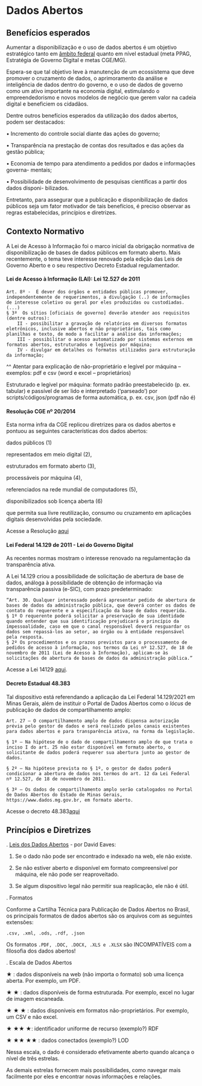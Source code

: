 # Dados Abertos

## Benefícios esperados

Aumentar a disponibilização e o uso de dados abertos é um objetivo estratégico tanto em [âmbito federal](https://www.governodigital.gov.br/EGD/documentos/revisao-da-estrategia-de-governanca-digital-2016-2019.pdf) quanto em nível estadual (meta PPAG, Estratégia de Governo Digital e metas CGE/MG).

Espera-se que tal objetivo leve à manutenção de um ecossistema que deve promover o cruzamento de dados, o aprimoramento da análise e inteligência de dados dentro do governo, e o uso de dados de governo como um ativo importante na economia digital, estimulando o empreendedorismo e novos modelos de negócio que gerem valor na cadeia digital e beneficiem os cidadãos. 

Dentre outros benefícios esperados da utilização dos dados abertos, podem ser destacados:

• Incremento do controle social diante das ações do governo;

• Transparência na prestação de contas dos resultados e das ações da gestão pública;

• Economia de tempo para atendimento a pedidos por dados e informações governa-
 mentais;

• Possibilidade de desenvolvimento de pesquisas científicas a partir dos dados disponi-
 bilizados.

Entretanto, para assegurar que a publicação e disponibilização de dados públicos seja um fator motivador de tais benefícios, é preciso observar as regras estabelecidas, princípios e diretrizes.


## Contexto Normativo

A Lei de Acesso à Informação foi o marco inicial da obrigação normativa de disponibilização de bases de dados públicos em formato aberto. Mais recentemente, o tema teve interesse renovado pela edição das Leis de Governo Aberto e o seu respectivo Decreto Estadual regulamentador.

#### Lei de Acesso à Informação (LAI): Lei 12.527 de 2011

````
Art. 8º -  É dever dos órgãos e entidades públicas promover, independentemente de requerimentos, a divulgação (..) de informações de interesse coletivo ou geral por eles produzidas ou custodiadas. 
(...)
§ 3º  Os sítios [oficiais de governo] deverão atender aos requisitos (dentre outros):
    II - possibilitar a gravação de relatórios em diversos formatos eletrônicos, inclusive abertos e não proprietários, tais como planilhas e texto, de modo a facilitar a análise das informações;
    III - possibilitar o acesso automatizado por sistemas externos em formatos abertos, estruturados e legíveis por máquina;
    IV - divulgar em detalhes os formatos utilizados para estruturação da informação;
````

^^ Atentar para explicação de não-proprietário e legível por máquina – exemplos: pdf e csv (word e excel – proprietários)

Estruturado e legível por máquina: formato padrão preestabelecido (p. ex. tabular) e passível de ser lido e interpretado (‘parseado’) por scripts/códigos/programas de forma automática, p. ex. csv, json (pdf não é)


#### Resolução CGE nº 20/2014

Esta norma infra da CGE replicou diretrizes para os dados abertos e pontuou as seguintes características dos dados abertos:

dados públicos (1) 

representados em meio digital (2), 

estruturados em formato aberto (3), 

processáveis por máquina (4), 

referenciados na rede mundial de computadores (5), 

disponibilizados sob licença aberta (6) 

que permita sua livre reutilização, consumo ou cruzamento em aplicações digitais desenvolvidas pela sociedade.

Acesse a Resolução [aqui](http://pesquisalegislativa.mg.gov.br/LegislacaoCompleta.aspx?cod=171158)


#### Lei Federal 14.129 de 2011 - Lei do Governo Digital 

As recentes normas mostram o interesse renovado na regulamentação da transparência ativa. 

A Lei 14.129 criou a possibilidade de solicitação de abertura de base de dados, análoga à possibilidade de obtenção de informação via transparência passiva (e-SIC), com prazo predeterminado:
````
“Art. 30. Qualquer interessado poderá apresentar pedido de abertura de bases de dados da administração pública, que deverá conter os dados de contato do requerente e a especificação da base de dados requerida.
§ 1º O requerente poderá solicitar a preservação de sua identidade quando entender que sua identificação prejudicará o princípio da impessoalidade, caso em que o canal responsável deverá resguardar os dados sem repassá-los ao setor, ao órgão ou à entidade responsável pela resposta.
§ 2º Os procedimentos e os prazos previstos para o processamento de pedidos de acesso à informação, nos termos da Lei nº 12.527, de 18 de novembro de 2011 (Lei de Acesso à Informação), aplicam-se às solicitações de abertura de bases de dados da administração pública.”
````

Acesse a Lei 14129 [aqui](https://www.in.gov.br/en/web/dou/-/lei-n-14.129-de-29-de-marco-de-2021-311282132).


#### Decreto Estadual 48.383

Tal dispositivo está referendando a aplicação da Lei Federal 14.129/2021 em Minas Gerais, além de instituir o Portal de Dados Abertos como o _lócus_ de publicação de dados de compartilhamento amplo:

````
Art. 27 – O compartilhamento amplo de dados dispensa autorização prévia pelo gestor de dados e será realizado pelos canais existentes para dados abertos e para transparência ativa, na forma da legislação.

§ 1º – Na hipótese de o dado de compartilhamento amplo de que trata o inciso I do art. 25 não estar disponível em formato aberto, o solicitante de dados poderá requerer sua abertura junto ao gestor de dados.

§ 2º – Na hipótese prevista no § 1º, o gestor de dados poderá condicionar a abertura de dados nos termos do art. 12 da Lei Federal nº 12.527, de 18 de novembro de 2011.

§ 3º – Os dados de compartilhamento amplo serão catalogados no Portal de Dados Abertos do Estado de Minas Gerais, https://www.dados.mg.gov.br, em formato aberto.
````

Acesse o decreto 48.383[aqui](https://www.almg.gov.br/consulte/legislacao/completa/completa.html?tipo=DEC&num=48383&comp=&ano=2022)

## Princípios e Diretrizes

. [Leis dos Dados Abertos](https://eaves.ca/2009/09/30/three-law-of-open-government-data/) - por David Eaves:

1. 	 Se o dado não pode ser encontrado e indexado na web, ele não existe. 

2.   Se não estiver aberto e disponível em formato compreensível por máquina, ele não pode ser reaproveitado. 

3.   Se algum dispositivo legal não permitir sua reaplicação, ele não é útil.


. Formatos

Conforme a Cartilha Técnica para Publicação de Dados Abertos no Brasil, os principais formatos de dados abertos são os arquivos com as seguintes extensões:

	.csv, .xml, .ods, .rdf, .json


Os formatos `.PDF, .DOC, .DOCX, .XLS e .XLSX` são INCOMPATÍVEIS com a filosofia dos dados abertos!


. Escala de Dados Abertos

★ : dados disponíveis na web (não importa o formato) sob uma licença aberta. Por exemplo, um PDF.

★ ★ : dados disponíveis de forma estruturada. Por exemplo, excel no lugar de imagem escaneada.

★ ★ ★ : dados disponíveis em formatos não-proprietários. Por exemplo, um CSV e não excel.

★ ★★ ★: identificador uniforme de recurso (exemplo?) RDF

★ ★★ ★★ : dados conectados (exemplo?) LOD

Nessa escala, o dado é considerado efetivamente aberto quando alcança o nível de três estrelas.

As demais estrelas fornecem mais possibilidades, como navegar mais facilmente por eles e encontrar novas informações e relações.